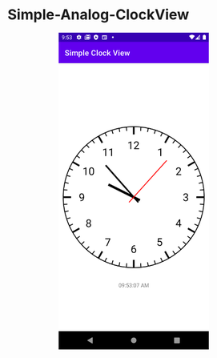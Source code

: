 # Simple-Analog-ClockView
<p align="center">
    <img src="https://github.com/hoangcongtuan/Simple-Analog-ClockView/blob/master/screenshot/Screenshot_1616899990.png" width="300">
</p>
